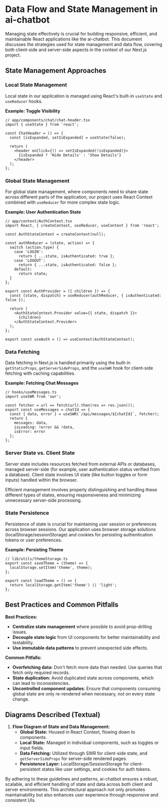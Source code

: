 # Data Flow and State Management in ai-chatbot

Managing state effectively is crucial for building responsive, efficient, and maintainable React applications like the ai-chatbot. This document discusses the strategies used for state management and data flow, covering both client-side and server-side aspects in the context of our Next.js project.

## State Management Approaches

### Local State Management

Local state in our application is managed using React's built-in `useState` and `useReducer` hooks.

**Example: Toggle Visibility**

```tsx
// app/components/chat/chat-header.tsx
import { useState } from 'react';

const ChatHeader = () => {
  const [isExpanded, setIsExpanded] = useState(false);
  
  return (
    <header onClick={() => setIsExpanded(!isExpanded)}>
      {isExpanded ? 'Hide Details' : 'Show Details'}
    </header>
  );
};
```

### Global State Management

For global state management, where components need to share state across different parts of the application, our project uses React Context combined with `useReducer` for more complex state logic.

**Example: User Authentication State**

```tsx
// app/context/AuthContext.tsx
import React, { createContext, useReducer, useContext } from 'react';

const AuthStateContext = createContext(null);

const authReducer = (state, action) => {
  switch (action.type) {
    case 'LOGIN':
      return { ...state, isAuthenticated: true };
    case 'LOGOUT':
      return { ...state, isAuthenticated: false };
    default:
      return state;
  }
};

export const AuthProvider = ({ children }) => {
  const [state, dispatch] = useReducer(authReducer, { isAuthenticated: false });

  return (
    <AuthStateContext.Provider value={{ state, dispatch }}>
      {children}
    </AuthStateContext.Provider>
  );
};

export const useAuth = () => useContext(AuthStateContext);
```

### Data Fetching

Data fetching in Next.js is handled primarily using the built-in `getStaticProps`, `getServerSideProps`, and the `useSWR` hook for client-side fetching with caching capabilities.

**Example: Fetching Chat Messages**

```tsx
// hooks/useMessages.ts
import useSWR from 'swr';

const fetcher = url => fetch(url).then(res => res.json());
export const useMessages = chatId => {
  const { data, error } = useSWR(`/api/messages/${chatId}`, fetcher);
  return {
    messages: data,
    isLoading: !error && !data,
    isError: error
  };
};
```

### Server State vs. Client State

Server state includes resources fetched from external APIs or databases, managed server-side (for example, user authentication status verified from a database). Client state involves UI state (like button toggles or form inputs) handled within the browser.

Efficient management involves properly distinguishing and handling these different types of states, ensuring responsiveness and minimizing unnecessary server-side processing.

### State Persistence

Persistence of state is crucial for maintaining user session or preferences across browser sessions. Our application uses browser storage solutions (localStorage/sessionStorage) and cookies for persisting authentication tokens or user preferences.

**Example: Persisting Theme**

```tsx
// lib/utils/themeStorage.ts
export const saveTheme = (theme) => {
  localStorage.setItem('theme', theme);
};

export const loadTheme = () => {
  return localStorage.getItem('theme') || 'light';
};
```

## Best Practices and Common Pitfalls

**Best Practices:**
- **Centralize state management** where possible to avoid prop-drilling issues.
- **Decouple state logic** from UI components for better maintainability and testability.
- **Use immutable data patterns** to prevent unexpected side effects.

**Common Pitfalls:**
- **Overfetching data:** Don't fetch more data than needed. Use queries that fetch only required records.
- **State duplication:** Avoid duplicated state across components, which can lead to inconsistencies.
- **Uncontrolled component updates**: Ensure that components consuming global state are only re-rendered when necessary, not on every state change.

## Diagrams Described (Textual)

1. **Flow Diagram of State and Data Management:**
    - **Global State:** Housed in React Context, flowing down to components.
    - **Local State:** Managed in individual components, such as toggles or input fields.
    - **Data Fetching:** Utilized through SWR for client-side state, and `getServerSideProps` for server-side rendered pages.
    - **Persistence Layer:** LocalStorage/SessionStorage for client-persistent states like user settings, and cookies for auth tokens.

By adhering to these guidelines and patterns, ai-chatbot ensures a robust, scalable, and efficient handling of state and data across both client and server environments. This architectural approach not only promotes maintainability but also enhances user experience through responsive and consistent UIs.